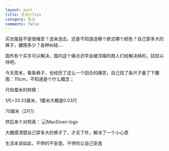 ```yaml
---
layout: post
title: 生活小Tips
category: 生活
comments: false
---
```


买衣服是不是很难受？选来选去，还是不知道选哪个款式哪个颜色？自己穿多大的裤子，腰围多少？各种纠结....

国外有个买手可以解决，国内这个痛点迟早会被浮躁的商人们给解决掉的，拭目以待吧。

今天周末，看条裤子，也经历了这么一个回合的痛苦，自己找了条尺子量了下腰围：70cm，不知道是个什么概念；

尺和厘米的转换：

1尺=33.33厘米，1厘米大概是0.03尺

70厘米（2尺1）

然后来个对照表：
![MacDown logo](https://github.com/iWatching/blog/blob/gh-pages/images/life_trouders1.jpg?raw=true)

大概摸清楚自己穿多大的裤子了，才买了件，解决了一个小心思

生活本该如此，不停的不安逸，不停的让自己安逸



	
	
	
	
	
	